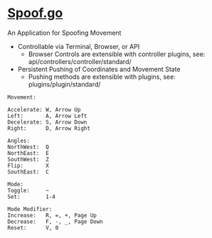 # [Spoof.go](https://www.spoofgo.com)
An Application for Spoofing Movement

* Controllable via Terminal, Browser, or API
  * Browser Controls are extensible with controller plugins, see: api/controllers/controller/standard/
* Persistent Pushing of Coordinates and Movement State
  * Pushing methods are extensible with plugins, see: plugins/plugin/standard/

```
Movement:

Accelerate:	W, Arrow Up
Left:		A, Arrow Left
Decelerate:	S, Arrow Down
Right:		D, Arrow Right

Angles:
NorthWest:	Q
NorthEast:	E
SouthWest:	Z
Flip:		X
SouthEast:	C

Mode:
Toggle:		~
Set:		1-4

Mode Modifier:
Increase:	R, =, +, Page Up
Decrease:	F, -, _, Page Down
Reset:		V, 0
```